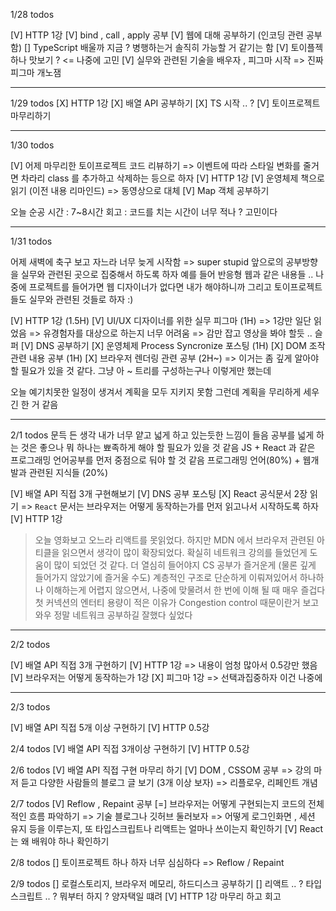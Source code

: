1/28 todos

[V] HTTP 1강
[V] bind , call , apply 공부
[V] 웹에 대해 공부하기 (인코딩 관련 공부함)
[] TypeScript 배울까 지금 ? 병행하는거 솔직히 가능할 거 같기는 함
[V] 토이플젝 하나 맛보기 ? <= 나중에 고민
[V] 실무와 관련된 기술을 배우자 , 피그마 시작
=> 진짜 피그마 개노잼

---

1/29 todos
[X] HTTP 1강
[X] 배열 API 공부하기
[X] TS 시작 .. ?
[V] 토이프로젝트 마무리하기

---

1/30 todos

[V] 어제 마무리한 토이프로젝트 코드 리뷰하기
=> 이벤트에 따라 스타일 변화를 줄거면 차라리 class 를 추가하고 삭제하는 등으로 하자
[V] HTTP 1강
[V] 운영체제 책으로 읽기 (이전 내용 리마인드)
=> 동영상으로 대체
[V] Map 객체 공부하기

오늘 순공 시간 : 7~8시간
회고 : 코드를 치는 시간이 너무 적나 ? 고민이다

---

1/31 todos

어제 새벽에 축구 보고 자느라 너무 늦게 시작함 => super stupid
앞으로의 공부방향을 실무와 관련된 곳으로 집중해서 하도록 하자
예를 들어 반응형 웹과 같은 내용들 ..
나중에 프로젝트를 들어가면 웹 디자이너가 없다면 내가 해야하니까
그리고 토이프로젝트들도 실무와 관련된 것들로 하자 :)

[V] HTTP 1강 (1.5H)
[V] UI/UX 디자이너를 위한 실무 피그마 (1H)
=> 1강만 일단 읽었음
=> 유경험자를 대상으로 하는지 너무 어려움
=> 감만 잡고 영상을 봐야 할듯 .. 슬퍼
[V] DNS 공부하기
[X] 운영체제 Process Syncronize 포스팅 (1H)
[X] DOM 조작 관련 내용 공부 (1H)
[X] 브라우저 렌더링 관련 공부 (2H~)
=> 이거는 좀 깊게 알아야 할 필요가 있을 것 같다. 그냥 아 ~ 트리를 구성하는구나
이렇게만 했는데

오늘 예기치못한 일정이 생겨서 계획을 모두 지키지 못함
그런데 계획을 무리하게 세우긴 한 거 같음

---

2/1 todos
문득 든 생각
내가 너무 얕고 넓게 하고 있는듯한 느낌이 들음
공부를 넓게 하는 것은 좋으나 뭐 하나는 뾰족하게 해야 할 필요가 있을 것 같음
JS + React 과 같은 프로그래밍 언어공부를 먼저 중점으로 둬야 할 것 같음
프로그래밍 언어(80%) + 웹개발과 관련된 지식들 (20%)

[V] 배열 API 직접 3개 구현해보기
[V] DNS 공부 포스팅
[X] React 공식문서 2장 읽기
=> `React` 문서는 브라우저는 어떻게 동작하는가를 먼저 읽고나서 시작하도록 하자
[V] HTTP 1강

> 오늘 영화보고 오느라 리액트를 못읽었다.
> 하지만 MDN 에서 브라우저 관련된 아티클을 읽으면서 생각이 많이 확장되었다.
> 확실히 네트워크 강의를 들었던게 도움이 많이 되었던 것 같다.
> 더 열심히 들어야지
> CS 공부가 즐거운게 (물론 깊게 들어가지 않았기에 즐거울 수도) 계층적인 구조로 단순하게 이뤄져있어서
> 하나하나 이해하는게 어렵지 않으면서, 나중에 맞물려서 한 번에 이해 될 때 매우 즐겁다
> 첫 커넥션의 엔터티 용량이 적은 이유가 Congestion control 때문이란거 보고 와우 정말 네트워크 공부하길 잘했다 싶었다

---

2/2 todos

[V] 배열 API 직접 3개 구현하기
[V] HTTP 1강
=> 내용이 엄청 많아서 0.5강만 했음
[V] 브라우저는 어떻게 동작하는가 1강
[X] 피그마 1강
=> 선택과집중하자 이건 나중에

---

2/3 todos

[V] 배열 API 직접 5개 이상 구현하기
[V] HTTP 0.5강

2/4 todos
[V] 배열 API 직접 3개이상 구현하기
[V] HTTP 0.5강

2/6 todos
[V] 배열 API 직접 구현 마무리 하기
[V] DOM , CSSOM 공부 => 강의 마저 듣고 다양한 사람들의 블로그 글 보기 (3개 이상 보자)
=> 리플로우, 리페인트 개념

2/7 todos
[V] Reflow , Repaint 공부
[=] 브라우저는 어떻게 구현되는지 코드의 전체적인 흐름 파악하기
=> 기술 블로그나 깃허브 둘러보자
=> 어떻게 로그인화면 , 세션 유지 등을 이루는지, 또 타입스크립트나 리액트는 얼마나 쓰이는지 확인하기
[V] React 는 왜 배워야 하나 확인하기

2/8 todos
[] 토이프로젝트 하나 하자 너무 심심하다
=> Reflow / Repaint

2/9 todos
[] 로컬스토리지, 브라우저 메모리, 하드디스크 공부하기
[] 리액트 .. ? 타입스크립트 .. ? 뭐부터 하지 ? 양자택일 떄려
[V] HTTP 1강 마무리 하고 회고
